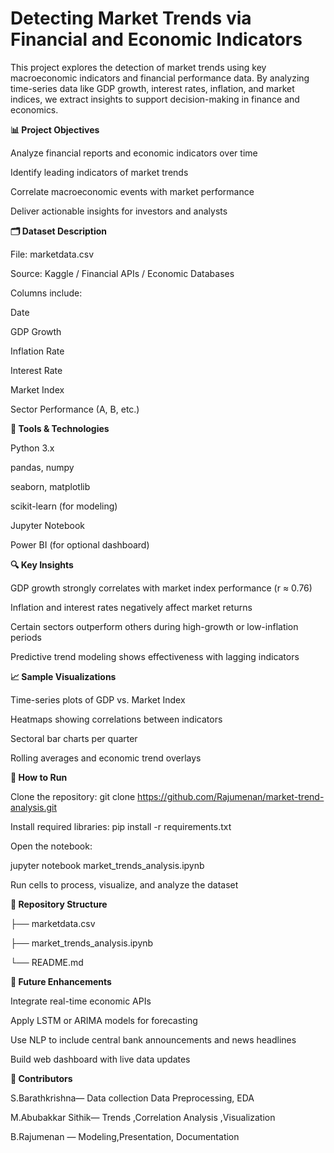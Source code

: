 # **Detecting Market Trends via Financial and Economic Indicators**

This project explores the detection of market trends using key macroeconomic indicators and financial performance data. By analyzing time-series data like GDP growth, interest rates, inflation, and market indices, we extract insights to support decision-making in finance and economics.

**📊 Project Objectives**

Analyze financial reports and economic indicators over time

Identify leading indicators of market trends

Correlate macroeconomic events with market performance

Deliver actionable insights for investors and analysts

**🗂 Dataset Description**

File: marketdata.csv

Source: Kaggle / Financial APIs / Economic Databases

Columns include:

Date

GDP Growth

Inflation Rate

Interest Rate

Market Index

Sector Performance (A, B, etc.)

**🔧 Tools & Technologies**

Python 3.x

pandas, numpy

seaborn, matplotlib

scikit-learn (for modeling)

Jupyter Notebook

Power BI (for optional dashboard)

**🔍 Key Insights**

GDP growth strongly correlates with market index performance (r ≈ 0.76)

Inflation and interest rates negatively affect market returns

Certain sectors outperform others during high-growth or low-inflation periods

Predictive trend modeling shows effectiveness with lagging indicators

**📈 Sample Visualizations**

Time-series plots of GDP vs. Market Index

Heatmaps showing correlations between indicators

Sectoral bar charts per quarter

Rolling averages and economic trend overlays

**🚀 How to Run**

Clone the repository:
git clone https://github.com/Rajumenan/market-trend-analysis.git

Install required libraries:
pip install -r requirements.txt

Open the notebook:

jupyter notebook market_trends_analysis.ipynb

Run cells to process, visualize, and analyze the dataset

**📂 Repository Structure**

├── marketdata.csv

├── market_trends_analysis.ipynb

└── README.md

**📌 Future Enhancements**

Integrate real-time economic APIs

Apply LSTM or ARIMA models for forecasting

Use NLP to include central bank announcements and news headlines

Build web dashboard with live data updates

**🤝 Contributors**

S.Barathkrishna— Data collection Data Preprocessing, EDA

M.Abubakkar Sithik— Trends ,Correlation Analysis ,Visualization

B.Rajumenan — Modeling,Presentation, Documentation
